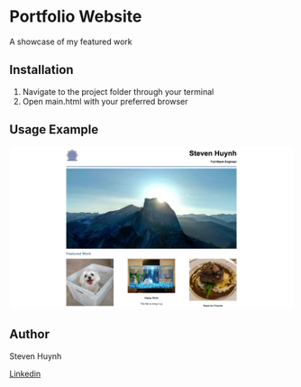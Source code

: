 # Portfolio Website
A showcase of my featured work

## Installation
1) Navigate to the project folder through your terminal
2) Open main.html with your preferred browser

## Usage Example
![alt text](example.png)

## Author
Steven Huynh


[Linkedin](https://www.linkedin.com/in/stevenhuynh17/)
